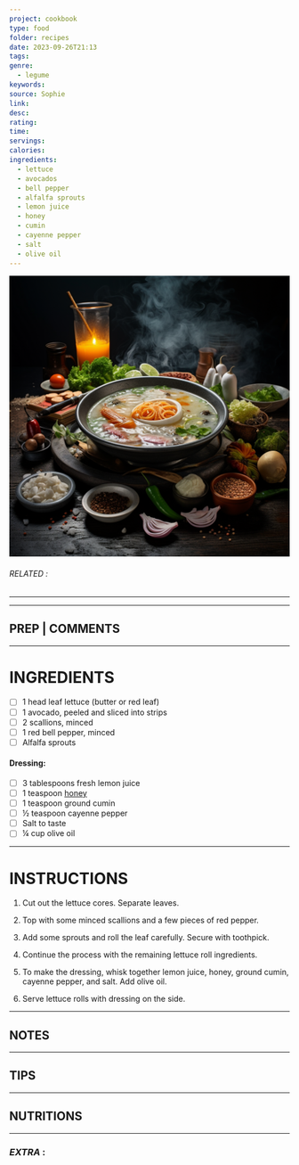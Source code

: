 ```yaml
---
project: cookbook
type: food
folder: recipes
date: 2023-09-26T21:13
tags: 
genre:
  - legume
keywords: 
source: Sophie
link: 
desc: 
rating: 
time: 
servings: 
calories: 
ingredients:
  - lettuce
  - avocados
  - bell pepper
  - alfalfa sprouts
  - lemon juice
  - honey
  - cumin
  - cayenne pepper
  - salt
  - olive oil
---
```


![IMAGE](_default.png)

###### *RELATED* : 
---


---
## PREP | COMMENTS



---
# INGREDIENTS

- [ ] 1 head leaf lettuce (butter or red leaf)
- [ ] 1 avocado, peeled and sliced into strips
- [ ] 2 scallions, minced
- [ ] 1 red bell pepper, minced
- [ ] Alfalfa sprouts
    
#### **Dressing:**
    
- [ ] 3 tablespoons fresh lemon juice
- [ ] 1 teaspoon [honey](http://articles.mercola.com/sites/articles/archive/2014/10/20/health-benefits-honey.aspx)
- [ ] 1 teaspoon ground cumin
- [ ] ½ teaspoon cayenne pepper
- [ ] Salt to taste
- [ ] ¼ cup olive oil

---
# INSTRUCTIONS

1. Cut out the lettuce cores. Separate leaves.
    
2. Top with some minced scallions and a few pieces of red pepper.
    
3. Add some sprouts and roll the leaf carefully. Secure with toothpick.
    
4. Continue the process with the remaining lettuce roll ingredients.
    
5. To make the dressing, whisk together lemon juice, honey, ground cumin, cayenne pepper, and salt. Add olive oil.
    
6. Serve lettuce rolls with dressing on the side.

---
## NOTES



---
## TIPS



---
## NUTRITIONS



---
### *EXTRA* :



